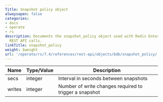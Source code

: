 ```yaml
---
Title: Snapshot policy object
alwaysopen: false
categories:
- docs
- operate
- rs
description: Documents the snapshot_policy object used with Redis Enterprise Software
  REST API calls.
linkTitle: snapshot_policy
weight: $weight
url: '/operate/rs/7.4/references/rest-api/objects/bdb/snapshot_policy/'
---
```


| Name | Type/Value | Description |
|------|------------|-------------|
| secs   | integer | Interval in seconds between snapshots |
| writes | integer | Number of write changes required to trigger a snapshot |
